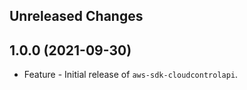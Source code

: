 Unreleased Changes
------------------

1.0.0 (2021-09-30)
------------------

* Feature - Initial release of `aws-sdk-cloudcontrolapi`.

